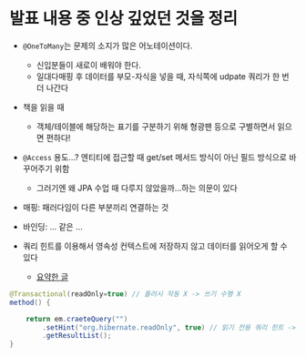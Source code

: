 # 발표 내용 중 인상 깊었던 것을 정리

- `@OneToMany`는 문제의 소지가 많은 어노테이션이다.
  - 신입분들이 새로이 배워야 한다.
  - 일대다매핑 후 데이터를 부모-자식을 넣을 때, 자식쪽에 udpate 쿼리가 한 번 더 나간다

- 책을 읽을 때 
  - 객체/테이블에 해당하는 표기를 구분하기 위해 형광팬 등으로 구별하면서 읽으면 편하다!

- `@Access` 용도...? 엔티티에 접근할 때 get/set 메서드 방식이 아닌 필드 방식으로 바꾸어주기 위함
  - 그러기엔 왜 JPA 수업 때 다루지 않았을까...하는 의문이 있다

- 매핑: 패러다임이 다른 부분끼리 연결하는 것
- 바인딩: ... 같은 ...

- 쿼리 힌트를 이용해서 영속성 컨텍스트에 저장하지 않고 데이터를 읽어오게 할 수 있다
  - [요약한 글](https://devbksheen.tistory.com/entry/JPA-%EC%9D%BD%EA%B8%B0-%EC%A0%84%EC%9A%A9-%EC%BF%BC%EB%A6%AC%EC%9D%98-%EC%84%B1%EB%8A%A5-%EC%B5%9C%EC%A0%81%ED%99%94)

```java
@Transactional(readOnly=true) // 플러시 작동 X -> 쓰기 수행 X
method() {

    return em.craeteQuery("")
        .setHint("org.hibernate.readOnly", true) // 읽기 전용 쿼리 힌트 -> 1차 캐시 저장 X -> 메모리 절약
        .getResultList(); 
}

```
